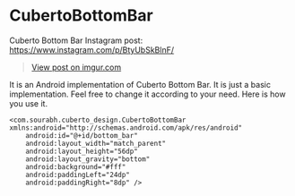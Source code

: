 # CubertoBottomBar

Cuberto Bottom Bar Instagram post:
https://www.instagram.com/p/BtyUbSkBlnF/

<blockquote class="imgur-embed-pub" lang="en" data-id="duZbsxb"><a href="//imgur.com/duZbsxb">View post on imgur.com</a></blockquote><script async src="//s.imgur.com/min/embed.js" charset="utf-8"></script>

It is an Android implementation of Cuberto Bottom Bar.
It is just a basic implementation. Feel free to change it according to your need.
Here is how you use it.


    <com.sourabh.cuberto_design.CubertoBottomBar xmlns:android="http://schemas.android.com/apk/res/android"
        android:id="@+id/bottom_bar"
        android:layout_width="match_parent"
        android:layout_height="56dp"
        android:layout_gravity="bottom"
        android:background="#fff"
        android:paddingLeft="24dp"
        android:paddingRight="8dp" />
